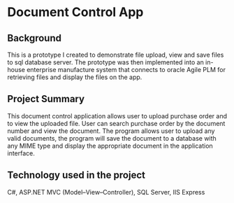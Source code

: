 # Document Control App

## Background

This is a prototype I created to demonstrate file upload, view and save files to sql database server. The prototype was then implemented into an in-house enterprise manufacture system that connects to oracle Agile PLM for retrieving files and display the files on the app.

## Project Summary
This document control application allows user to upload purchase order and to view the uploaded file. User can search purchase order by the document number and view the document. The program allows user to upload any valid documents, the program will save the document to a database with any MIME type and display the appropriate document in the application interface.

## Technology used in the project
C#, ASP.NET MVC (Model–View–Controller), SQL Server, IIS Express 
